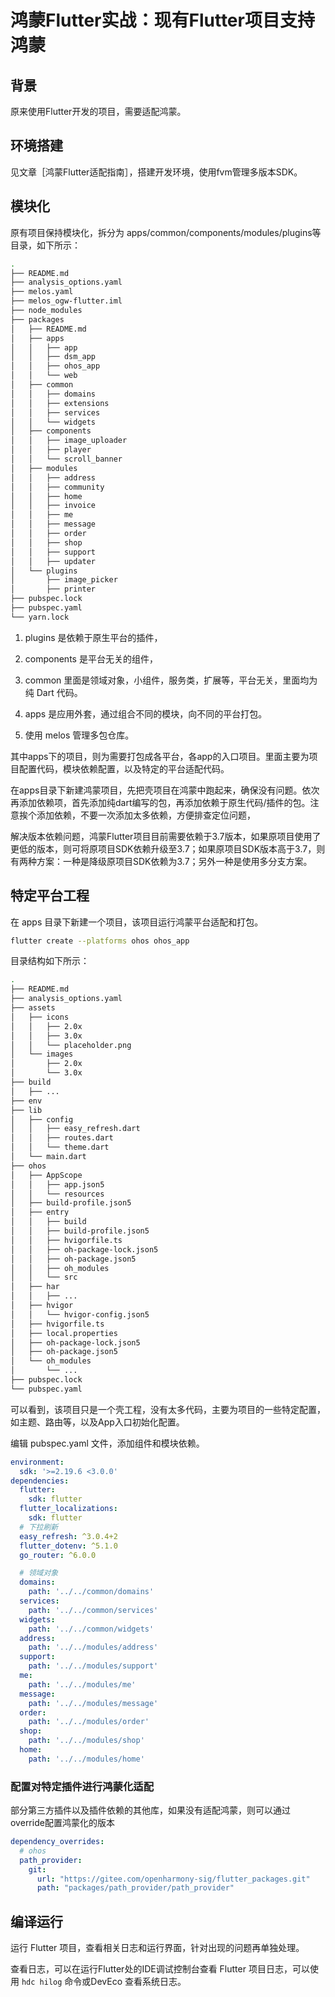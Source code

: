 # 鸿蒙Flutter实战：现有Flutter项目支持鸿蒙

## 背景

原来使用Flutter开发的项目，需要适配鸿蒙。

## 环境搭建

见文章［鸿蒙Flutter适配指南］，搭建开发环境，使用fvm管理多版本SDK。

## 模块化

原有项目保持模块化，拆分为 apps/common/components/modules/plugins等目录，如下所示：

```bash
.
├── README.md
├── analysis_options.yaml
├── melos.yaml
├── melos_ogw-flutter.iml
├── node_modules
├── packages
│   ├── README.md
│   ├── apps
│   │   ├── app
│   │   ├── dsm_app
│   │   ├── ohos_app
│   │   └── web
│   ├── common
│   │   ├── domains
│   │   ├── extensions
│   │   ├── services
│   │   └── widgets
│   ├── components
│   │   ├── image_uploader
│   │   ├── player
│   │   └── scroll_banner
│   ├── modules
│   │   ├── address
│   │   ├── community
│   │   ├── home
│   │   ├── invoice
│   │   ├── me
│   │   ├── message
│   │   ├── order
│   │   ├── shop
│   │   ├── support
│   │   ├── updater
│   └── plugins
│       ├── image_picker
│       ├── printer
├── pubspec.lock
├── pubspec.yaml
└── yarn.lock
```

1. plugins 是依赖于原生平台的插件，

2. components 是平台无关的组件，

3. common 里面是领域对象，小组件，服务类，扩展等，平台无关，里面均为纯 Dart 代码。

4. apps 是应用外套，通过组合不同的模块，向不同的平台打包。

5. 使用 melos 管理多包仓库。

其中apps下的项目，则为需要打包成各平台，各app的入口项目。里面主要为项目配置代码，模块依赖配置，以及特定的平台适配代码。

在apps目录下新建鸿蒙项目，先把壳项目在鸿蒙中跑起来，确保没有问题。依次再添加依赖项，首先添加纯dart编写的包，再添加依赖于原生代码/插件的包。注意挨个添加依赖，不要一次添加太多依赖，方便排查定位问题，

解决版本依赖问题，鸿蒙Flutter项目目前需要依赖于3.7版本，如果原项目使用了更低的版本，则可将原项目SDK依赖升级至3.7；如果原项目SDK版本高于3.7，则有两种方案：一种是降级原项目SDK依赖为3.7；另外一种是使用多分支方案。

## 特定平台工程

在 apps 目录下新建一个项目，该项目运行鸿蒙平台适配和打包。

```bash
flutter create --platforms ohos ohos_app
```

目录结构如下所示：

```bash
.
├── README.md
├── analysis_options.yaml
├── assets
│   ├── icons
│   │   ├── 2.0x
│   │   ├── 3.0x
│   │   └── placeholder.png
│   └── images
│       ├── 2.0x
│       └── 3.0x
├── build
│   ├── ...
├── env
├── lib
│   ├── config
│   │   ├── easy_refresh.dart
│   │   ├── routes.dart
│   │   └── theme.dart
│   └── main.dart
├── ohos
│   ├── AppScope
│   │   ├── app.json5
│   │   └── resources
│   ├── build-profile.json5
│   ├── entry
│   │   ├── build
│   │   ├── build-profile.json5
│   │   ├── hvigorfile.ts
│   │   ├── oh-package-lock.json5
│   │   ├── oh-package.json5
│   │   ├── oh_modules
│   │   └── src
│   ├── har
│   │   ├── ...
│   ├── hvigor
│   │   └── hvigor-config.json5
│   ├── hvigorfile.ts
│   ├── local.properties
│   ├── oh-package-lock.json5
│   ├── oh-package.json5
│   └── oh_modules
│       └── ...
├── pubspec.lock
└── pubspec.yaml
```

可以看到，该项目只是一个壳工程，没有太多代码，主要为项目的一些特定配置，如主题、路由等，以及App入口初始化配置。

编辑 pubspec.yaml 文件，添加组件和模块依赖。

```yaml
environment:
  sdk: '>=2.19.6 <3.0.0'
dependencies:
  flutter:
    sdk: flutter
  flutter_localizations:
    sdk: flutter
  # 下拉刷新
  easy_refresh: ^3.0.4+2
  flutter_dotenv: ^5.1.0
  go_router: ^6.0.0

  # 领域对象
  domains:
    path: '../../common/domains'
  services:
    path: '../../common/services'
  widgets:
    path: '../../common/widgets'
  address:
    path: '../../modules/address'
  support:
    path: '../../modules/support'
  me:
    path: '../../modules/me'
  message:
    path: '../../modules/message'
  order:
    path: '../../modules/order'
  shop:
    path: '../../modules/shop'
  home:
    path: '../../modules/home'
```

### 配置对特定插件进行鸿蒙化适配

部分第三方插件以及插件依赖的其他库，如果没有适配鸿蒙，则可以通过 override配置鸿蒙化的版本

```yaml
dependency_overrides:
  # ohos
  path_provider:
    git:
      url: "https://gitee.com/openharmony-sig/flutter_packages.git"
      path: "packages/path_provider/path_provider"
```

## 编译运行

运行 Flutter 项目，查看相关日志和运行界面，针对出现的问题再单独处理。

查看日志，可以在运行Flutter处的IDE调试控制台查看 Flutter 项目日志，可以使用 `hdc hilog` 命令或DevEco 查看系统日志。